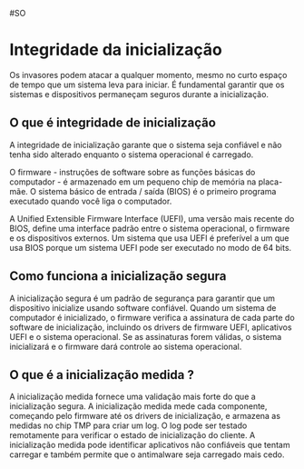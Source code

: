 #SO 
# Integridade da inicialização

Os invasores podem atacar a qualquer momento, mesmo no curto espaço de tempo que um sistema leva para iniciar. É fundamental garantir que os sistemas e dispositivos permaneçam seguros durante a inicialização.

## O que é integridade de inicialização

A integridade de inicialização garante que o sistema seja confiável e não tenha sido alterado enquanto o sistema operacional é carregado.

O firmware - instruções de software sobre as funções básicas do computador - é armazenado em um pequeno chip de memória na placa-mãe. O sistema básico de entrada / saída (BIOS) é o primeiro programa executado quando você liga o computador. 

A Unified Extensible Firmware Interface (UEFI), uma versão mais recente do BIOS, define uma interface padrão entre o sistema operacional, o firmware e os dispositivos externos. Um sistema que usa UEFI é preferível a um que usa BIOS porque um sistema UEFI pode ser executado no modo de 64 bits.

## Como funciona a inicialização segura

A inicialização segura é um padrão de segurança para garantir que um dispositivo inicialize usando software confiável. Quando um sistema de computador é inicializado, o firmware verifica a assinatura de cada parte do software de inicialização, incluindo os drivers de firmware UEFI, aplicativos UEFI e o sistema operacional. Se as assinaturas forem válidas, o sistema inicializará e o firmware dará controle ao sistema operacional.

## O que é a inicialização medida ?

A inicialização medida fornece uma validação mais forte do que a inicialização segura. A inicialização medida mede cada componente, começando pelo firmware até os drivers de inicialização, e armazena as medidas no chip TMP para criar um log. O log pode ser testado remotamente para verificar o estado de inicialização do cliente. A inicialização medida pode identificar aplicativos não confiáveis que tentam carregar e também permite que o antimalware seja carregado mais cedo.















